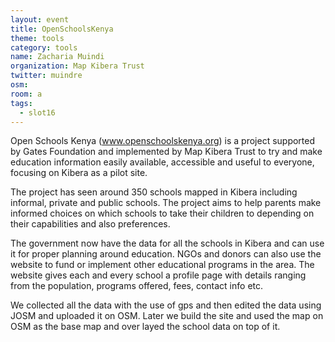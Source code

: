```yaml
---
layout: event
title: OpenSchoolsKenya
theme: tools
category: tools
name: Zacharia Muindi
organization: Map Kibera Trust
twitter: muindre
osm:
room: a
tags:
  - slot16
---
```

Open Schools Kenya (www.openschoolskenya.org) is a project supported by Gates Foundation and implemented by Map Kibera Trust to try and make education information easily available, accessible and useful to everyone, focusing on Kibera as a pilot site.

The project has seen around 350 schools mapped in Kibera including informal, private and public schools. The project aims to help parents make informed choices on which schools to take their children to depending on their capabilities and also preferences.

The government now have the data for all the schools in Kibera and can use it for proper planning around education.  NGOs and donors can also use the website to fund or implement other educational programs in the area. The website gives each and every school  a profile page with details ranging from the population, programs offered, fees, contact info etc.

We collected all the data with the use of gps and then edited the data using JOSM and uploaded it on OSM. Later we build the site and used the map on OSM as the base map and over layed the school data on top of it.
